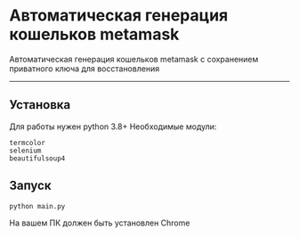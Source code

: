 # Автоматическая генерация кошельков metamask
Автоматическая генерация кошельков metamask с сохранением приватного ключа для восстановления
____
## Установка
Для работы нужен python 3.8+
Необходимые модули:
```
termcolor
selenium
beautifulsoup4
```

## Запуск
```
python main.py
```
На вашем ПК должен быть установлен Chrome
